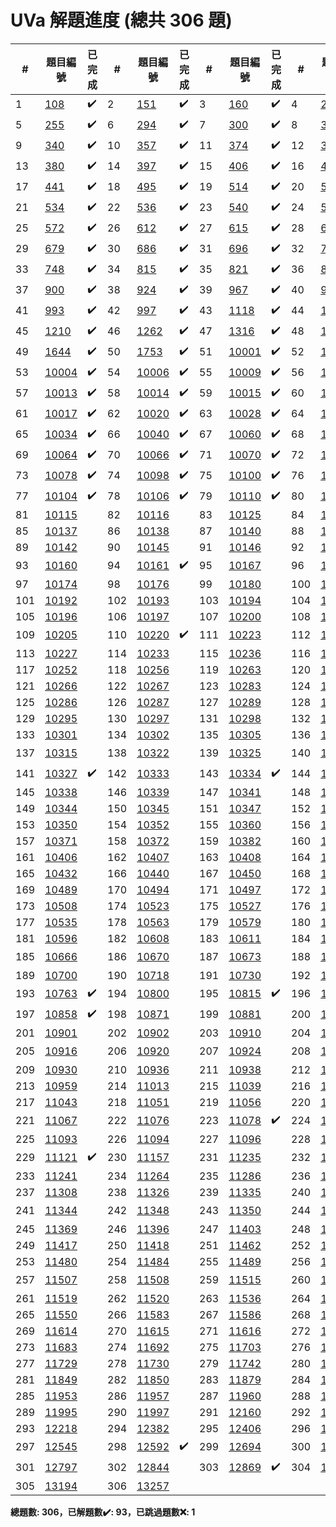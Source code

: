 # UVa 解題進度 (總共 306 題)

| # |題目編號|已完成| # |題目編號|已完成| # |題目編號|已完成| # |題目編號|已完成|
|---|-----------|----------|---|-----------|----------|---|-----------|----------|---|-----------|----------|
| 1 |   <a href="https://onlinejudge.org/external/1/108.pdf" target="_blank">108</a>   |  ✔️  | 2 |   <a href="https://onlinejudge.org/external/1/151.pdf" target="_blank">151</a>   |  ✔️  | 3 |   <a href="https://onlinejudge.org/external/1/160.pdf" target="_blank">160</a>   |  ✔️  | 4 |   <a href="https://onlinejudge.org/external/2/245.pdf" target="_blank">245</a>   |  ✔️  |
| 5 |   <a href="https://onlinejudge.org/external/2/255.pdf" target="_blank">255</a>   |  ✔️  | 6 |   <a href="https://onlinejudge.org/external/2/294.pdf" target="_blank">294</a>   |  ✔️  | 7 |   <a href="https://onlinejudge.org/external/3/300.pdf" target="_blank">300</a>   |  ✔️  | 8 |   <a href="https://onlinejudge.org/external/3/337.pdf" target="_blank">337</a>   |  ✔️  |
| 9 |   <a href="https://onlinejudge.org/external/3/340.pdf" target="_blank">340</a>   |  ✔️  | 10 |   <a href="https://onlinejudge.org/external/3/357.pdf" target="_blank">357</a>   |  ✔️  | 11 |   <a href="https://onlinejudge.org/external/3/374.pdf" target="_blank">374</a>   |  ✔️  | 12 |   <a href="https://onlinejudge.org/external/3/378.pdf" target="_blank">378</a>   |  ✔️  |
| 13 |   <a href="https://onlinejudge.org/external/3/380.pdf" target="_blank">380</a>   |  ✔️  | 14 |   <a href="https://onlinejudge.org/external/3/397.pdf" target="_blank">397</a>   |  ✔️  | 15 |   <a href="https://onlinejudge.org/external/4/406.pdf" target="_blank">406</a>   |  ✔️  | 16 |   <a href="https://onlinejudge.org/external/4/439.pdf" target="_blank">439</a>   |  ✔️  |
| 17 |   <a href="https://onlinejudge.org/external/4/441.pdf" target="_blank">441</a>   |  ✔️  | 18 |   <a href="https://onlinejudge.org/external/4/495.pdf" target="_blank">495</a>   |  ✔️  | 19 |   <a href="https://onlinejudge.org/external/5/514.pdf" target="_blank">514</a>   |  ✔️  | 20 |   <a href="https://onlinejudge.org/external/5/516.pdf" target="_blank">516</a>   |  ✔️  |
| 21 |   <a href="https://onlinejudge.org/external/5/534.pdf" target="_blank">534</a>   |  ✔️  | 22 |   <a href="https://onlinejudge.org/external/5/536.pdf" target="_blank">536</a>   |  ✔️  | 23 |   <a href="https://onlinejudge.org/external/5/540.pdf" target="_blank">540</a>   |  ✔️  | 24 |   <a href="https://onlinejudge.org/external/5/543.pdf" target="_blank">543</a>   |    |
| 25 |   <a href="https://onlinejudge.org/external/5/572.pdf" target="_blank">572</a>   |  ✔️  | 26 |   <a href="https://onlinejudge.org/external/6/612.pdf" target="_blank">612</a>   |  ✔️  | 27 |   <a href="https://onlinejudge.org/external/6/615.pdf" target="_blank">615</a>   |  ✔️  | 28 |   <a href="https://onlinejudge.org/external/6/657.pdf" target="_blank">657</a>   |  ✔️  |
| 29 |   <a href="https://onlinejudge.org/external/6/679.pdf" target="_blank">679</a>   |  ✔️  | 30 |   <a href="https://onlinejudge.org/external/6/686.pdf" target="_blank">686</a>   |  ✔️  | 31 |   <a href="https://onlinejudge.org/external/6/696.pdf" target="_blank">696</a>   |  ✔️  | 32 |   <a href="https://onlinejudge.org/external/7/722.pdf" target="_blank">722</a>   |  ✔️  |
| 33 |   <a href="https://onlinejudge.org/external/7/748.pdf" target="_blank">748</a>   |  ✔️  | 34 |   <a href="https://onlinejudge.org/external/8/815.pdf" target="_blank">815</a>   |  ✔️  | 35 |   <a href="https://onlinejudge.org/external/8/821.pdf" target="_blank">821</a>   |  ✔️  | 36 |   <a href="https://onlinejudge.org/external/8/855.pdf" target="_blank">855</a>   |  ✔️  |
| 37 |   <a href="https://onlinejudge.org/external/9/900.pdf" target="_blank">900</a>   |  ✔️  | 38 |   <a href="https://onlinejudge.org/external/9/924.pdf" target="_blank">924</a>   |  ✔️  | 39 |   <a href="https://onlinejudge.org/external/9/967.pdf" target="_blank">967</a>   |  ✔️  | 40 |   <a href="https://onlinejudge.org/external/9/991.pdf" target="_blank">991</a>   |  ✔️  |
| 41 |   <a href="https://onlinejudge.org/external/9/993.pdf" target="_blank">993</a>   |  ✔️  | 42 |   <a href="https://onlinejudge.org/external/9/997.pdf" target="_blank">997</a>   |  ✔️  | 43 |   <a href="https://onlinejudge.org/external/11/1118.pdf" target="_blank">1118</a>   |  ✔️  | 44 |   <a href="https://onlinejudge.org/external/12/1200.pdf" target="_blank">1200</a>   |  ✔️  |
| 45 |   <a href="https://onlinejudge.org/external/12/1210.pdf" target="_blank">1210</a>   |  ✔️  | 46 |   <a href="https://onlinejudge.org/external/12/1262.pdf" target="_blank">1262</a>   |  ✔️  | 47 |   <a href="https://onlinejudge.org/external/13/1316.pdf" target="_blank">1316</a>   |  ✔️  | 48 |   <a href="https://onlinejudge.org/external/16/1640.pdf" target="_blank">1640</a>   |  ✔️  |
| 49 |   <a href="https://onlinejudge.org/external/16/1644.pdf" target="_blank">1644</a>   |  ✔️  | 50 |   <a href="https://onlinejudge.org/external/17/1753.pdf" target="_blank">1753</a>   |  ✔️  | 51 |   <a href="https://onlinejudge.org/external/100/10001.pdf" target="_blank">10001</a>   |  ✔️  | 52 |   <a href="https://onlinejudge.org/external/100/10002.pdf" target="_blank">10002</a>   |  ✔️  |
| 53 |   <a href="https://onlinejudge.org/external/100/10004.pdf" target="_blank">10004</a>   |  ✔️  | 54 |   <a href="https://onlinejudge.org/external/100/10006.pdf" target="_blank">10006</a>   |  ✔️  | 55 |   <a href="https://onlinejudge.org/external/100/10009.pdf" target="_blank">10009</a>   |  ✔️  | 56 |   <a href="https://onlinejudge.org/external/100/10010.pdf" target="_blank">10010</a>   |  ✔️  |
| 57 |   <a href="https://onlinejudge.org/external/100/10013.pdf" target="_blank">10013</a>   |  ✔️  | 58 |   <a href="https://onlinejudge.org/external/100/10014.pdf" target="_blank">10014</a>   |  ✔️  | 59 |   <a href="https://onlinejudge.org/external/100/10015.pdf" target="_blank">10015</a>   |  ✔️  | 60 |   <a href="https://onlinejudge.org/external/100/10016.pdf" target="_blank">10016</a>   |  ✔️  |
| 61 |   <a href="https://onlinejudge.org/external/100/10017.pdf" target="_blank">10017</a>   |  ✔️  | 62 |   <a href="https://onlinejudge.org/external/100/10020.pdf" target="_blank">10020</a>   |  ✔️  | 63 |   <a href="https://onlinejudge.org/external/100/10028.pdf" target="_blank">10028</a>   |  ✔️  | 64 |   <a href="https://onlinejudge.org/external/100/10030.pdf" target="_blank">10030</a>   |  ❌  |
| 65 |   <a href="https://onlinejudge.org/external/100/10034.pdf" target="_blank">10034</a>   |  ✔️  | 66 |   <a href="https://onlinejudge.org/external/100/10040.pdf" target="_blank">10040</a>   |  ✔️  | 67 |   <a href="https://onlinejudge.org/external/100/10060.pdf" target="_blank">10060</a>   |  ✔️  | 68 |   <a href="https://onlinejudge.org/external/100/10063.pdf" target="_blank">10063</a>   |  ✔️  |
| 69 |   <a href="https://onlinejudge.org/external/100/10064.pdf" target="_blank">10064</a>   |  ✔️  | 70 |   <a href="https://onlinejudge.org/external/100/10066.pdf" target="_blank">10066</a>   |  ✔️  | 71 |   <a href="https://onlinejudge.org/external/100/10070.pdf" target="_blank">10070</a>   |  ✔️  | 72 |   <a href="https://onlinejudge.org/external/100/10077.pdf" target="_blank">10077</a>   |  ✔️  |
| 73 |   <a href="https://onlinejudge.org/external/100/10078.pdf" target="_blank">10078</a>   |  ✔️  | 74 |   <a href="https://onlinejudge.org/external/100/10098.pdf" target="_blank">10098</a>   |  ✔️  | 75 |   <a href="https://onlinejudge.org/external/101/10100.pdf" target="_blank">10100</a>   |  ✔️  | 76 |   <a href="https://onlinejudge.org/external/101/10102.pdf" target="_blank">10102</a>   |  ✔️  |
| 77 |   <a href="https://onlinejudge.org/external/101/10104.pdf" target="_blank">10104</a>   |  ✔️  | 78 |   <a href="https://onlinejudge.org/external/101/10106.pdf" target="_blank">10106</a>   |  ✔️  | 79 |   <a href="https://onlinejudge.org/external/101/10110.pdf" target="_blank">10110</a>   |  ✔️  | 80 |   <a href="https://onlinejudge.org/external/101/10114.pdf" target="_blank">10114</a>   |    |
| 81 |   <a href="https://onlinejudge.org/external/101/10115.pdf" target="_blank">10115</a>   |    | 82 |   <a href="https://onlinejudge.org/external/101/10116.pdf" target="_blank">10116</a>   |    | 83 |   <a href="https://onlinejudge.org/external/101/10125.pdf" target="_blank">10125</a>   |    | 84 |   <a href="https://onlinejudge.org/external/101/10127.pdf" target="_blank">10127</a>   |    |
| 85 |   <a href="https://onlinejudge.org/external/101/10137.pdf" target="_blank">10137</a>   |    | 86 |   <a href="https://onlinejudge.org/external/101/10138.pdf" target="_blank">10138</a>   |    | 87 |   <a href="https://onlinejudge.org/external/101/10140.pdf" target="_blank">10140</a>   |    | 88 |   <a href="https://onlinejudge.org/external/101/10141.pdf" target="_blank">10141</a>   |    |
| 89 |   <a href="https://onlinejudge.org/external/101/10142.pdf" target="_blank">10142</a>   |    | 90 |   <a href="https://onlinejudge.org/external/101/10145.pdf" target="_blank">10145</a>   |    | 91 |   <a href="https://onlinejudge.org/external/101/10146.pdf" target="_blank">10146</a>   |    | 92 |   <a href="https://onlinejudge.org/external/101/10152.pdf" target="_blank">10152</a>   |    |
| 93 |   <a href="https://onlinejudge.org/external/101/10160.pdf" target="_blank">10160</a>   |    | 94 |   <a href="https://onlinejudge.org/external/101/10161.pdf" target="_blank">10161</a>   |  ✔️  | 95 |   <a href="https://onlinejudge.org/external/101/10167.pdf" target="_blank">10167</a>   |    | 96 |   <a href="https://onlinejudge.org/external/101/10172.pdf" target="_blank">10172</a>   |    |
| 97 |   <a href="https://onlinejudge.org/external/101/10174.pdf" target="_blank">10174</a>   |    | 98 |   <a href="https://onlinejudge.org/external/101/10176.pdf" target="_blank">10176</a>   |    | 99 |   <a href="https://onlinejudge.org/external/101/10180.pdf" target="_blank">10180</a>   |    | 100 |   <a href="https://onlinejudge.org/external/101/10182.pdf" target="_blank">10182</a>   |    |
| 101 |   <a href="https://onlinejudge.org/external/101/10192.pdf" target="_blank">10192</a>   |    | 102 |   <a href="https://onlinejudge.org/external/101/10193.pdf" target="_blank">10193</a>   |    | 103 |   <a href="https://onlinejudge.org/external/101/10194.pdf" target="_blank">10194</a>   |    | 104 |   <a href="https://onlinejudge.org/external/101/10195.pdf" target="_blank">10195</a>   |    |
| 105 |   <a href="https://onlinejudge.org/external/101/10196.pdf" target="_blank">10196</a>   |    | 106 |   <a href="https://onlinejudge.org/external/101/10197.pdf" target="_blank">10197</a>   |    | 107 |   <a href="https://onlinejudge.org/external/102/10200.pdf" target="_blank">10200</a>   |    | 108 |   <a href="https://onlinejudge.org/external/102/10203.pdf" target="_blank">10203</a>   |    |
| 109 |   <a href="https://onlinejudge.org/external/102/10205.pdf" target="_blank">10205</a>   |    | 110 |   <a href="https://onlinejudge.org/external/102/10220.pdf" target="_blank">10220</a>   |  ✔️  | 111 |   <a href="https://onlinejudge.org/external/102/10223.pdf" target="_blank">10223</a>   |    | 112 |   <a href="https://onlinejudge.org/external/102/10225.pdf" target="_blank">10225</a>   |    |
| 113 |   <a href="https://onlinejudge.org/external/102/10227.pdf" target="_blank">10227</a>   |    | 114 |   <a href="https://onlinejudge.org/external/102/10233.pdf" target="_blank">10233</a>   |    | 115 |   <a href="https://onlinejudge.org/external/102/10236.pdf" target="_blank">10236</a>   |    | 116 |   <a href="https://onlinejudge.org/external/102/10238.pdf" target="_blank">10238</a>   |    |
| 117 |   <a href="https://onlinejudge.org/external/102/10252.pdf" target="_blank">10252</a>   |    | 118 |   <a href="https://onlinejudge.org/external/102/10256.pdf" target="_blank">10256</a>   |    | 119 |   <a href="https://onlinejudge.org/external/102/10263.pdf" target="_blank">10263</a>   |    | 120 |   <a href="https://onlinejudge.org/external/102/10264.pdf" target="_blank">10264</a>   |    |
| 121 |   <a href="https://onlinejudge.org/external/102/10266.pdf" target="_blank">10266</a>   |    | 122 |   <a href="https://onlinejudge.org/external/102/10267.pdf" target="_blank">10267</a>   |    | 123 |   <a href="https://onlinejudge.org/external/102/10283.pdf" target="_blank">10283</a>   |    | 124 |   <a href="https://onlinejudge.org/external/102/10284.pdf" target="_blank">10284</a>   |    |
| 125 |   <a href="https://onlinejudge.org/external/102/10286.pdf" target="_blank">10286</a>   |    | 126 |   <a href="https://onlinejudge.org/external/102/10287.pdf" target="_blank">10287</a>   |    | 127 |   <a href="https://onlinejudge.org/external/102/10289.pdf" target="_blank">10289</a>   |    | 128 |   <a href="https://onlinejudge.org/external/102/10293.pdf" target="_blank">10293</a>   |    |
| 129 |   <a href="https://onlinejudge.org/external/102/10295.pdf" target="_blank">10295</a>   |    | 130 |   <a href="https://onlinejudge.org/external/102/10297.pdf" target="_blank">10297</a>   |    | 131 |   <a href="https://onlinejudge.org/external/102/10298.pdf" target="_blank">10298</a>   |    | 132 |   <a href="https://onlinejudge.org/external/102/10299.pdf" target="_blank">10299</a>   |    |
| 133 |   <a href="https://onlinejudge.org/external/103/10301.pdf" target="_blank">10301</a>   |    | 134 |   <a href="https://onlinejudge.org/external/103/10302.pdf" target="_blank">10302</a>   |    | 135 |   <a href="https://onlinejudge.org/external/103/10305.pdf" target="_blank">10305</a>   |    | 136 |   <a href="https://onlinejudge.org/external/103/10311.pdf" target="_blank">10311</a>   |    |
| 137 |   <a href="https://onlinejudge.org/external/103/10315.pdf" target="_blank">10315</a>   |    | 138 |   <a href="https://onlinejudge.org/external/103/10322.pdf" target="_blank">10322</a>   |    | 139 |   <a href="https://onlinejudge.org/external/103/10325.pdf" target="_blank">10325</a>   |    | 140 |   <a href="https://onlinejudge.org/external/103/10326.pdf" target="_blank">10326</a>   |  ✔️  |
| 141 |   <a href="https://onlinejudge.org/external/103/10327.pdf" target="_blank">10327</a>   |  ✔️  | 142 |   <a href="https://onlinejudge.org/external/103/10333.pdf" target="_blank">10333</a>   |    | 143 |   <a href="https://onlinejudge.org/external/103/10334.pdf" target="_blank">10334</a>   |  ✔️  | 144 |   <a href="https://onlinejudge.org/external/103/10336.pdf" target="_blank">10336</a>   |    |
| 145 |   <a href="https://onlinejudge.org/external/103/10338.pdf" target="_blank">10338</a>   |    | 146 |   <a href="https://onlinejudge.org/external/103/10339.pdf" target="_blank">10339</a>   |    | 147 |   <a href="https://onlinejudge.org/external/103/10341.pdf" target="_blank">10341</a>   |    | 148 |   <a href="https://onlinejudge.org/external/103/10343.pdf" target="_blank">10343</a>   |    |
| 149 |   <a href="https://onlinejudge.org/external/103/10344.pdf" target="_blank">10344</a>   |    | 150 |   <a href="https://onlinejudge.org/external/103/10345.pdf" target="_blank">10345</a>   |    | 151 |   <a href="https://onlinejudge.org/external/103/10347.pdf" target="_blank">10347</a>   |    | 152 |   <a href="https://onlinejudge.org/external/103/10348.pdf" target="_blank">10348</a>   |    |
| 153 |   <a href="https://onlinejudge.org/external/103/10350.pdf" target="_blank">10350</a>   |    | 154 |   <a href="https://onlinejudge.org/external/103/10352.pdf" target="_blank">10352</a>   |    | 155 |   <a href="https://onlinejudge.org/external/103/10360.pdf" target="_blank">10360</a>   |    | 156 |   <a href="https://onlinejudge.org/external/103/10368.pdf" target="_blank">10368</a>   |    |
| 157 |   <a href="https://onlinejudge.org/external/103/10371.pdf" target="_blank">10371</a>   |    | 158 |   <a href="https://onlinejudge.org/external/103/10372.pdf" target="_blank">10372</a>   |    | 159 |   <a href="https://onlinejudge.org/external/103/10382.pdf" target="_blank">10382</a>   |    | 160 |   <a href="https://onlinejudge.org/external/104/10405.pdf" target="_blank">10405</a>   |    |
| 161 |   <a href="https://onlinejudge.org/external/104/10406.pdf" target="_blank">10406</a>   |    | 162 |   <a href="https://onlinejudge.org/external/104/10407.pdf" target="_blank">10407</a>   |    | 163 |   <a href="https://onlinejudge.org/external/104/10408.pdf" target="_blank">10408</a>   |    | 164 |   <a href="https://onlinejudge.org/external/104/10427.pdf" target="_blank">10427</a>   |    |
| 165 |   <a href="https://onlinejudge.org/external/104/10432.pdf" target="_blank">10432</a>   |    | 166 |   <a href="https://onlinejudge.org/external/104/10440.pdf" target="_blank">10440</a>   |    | 167 |   <a href="https://onlinejudge.org/external/104/10450.pdf" target="_blank">10450</a>   |    | 168 |   <a href="https://onlinejudge.org/external/104/10466.pdf" target="_blank">10466</a>   |    |
| 169 |   <a href="https://onlinejudge.org/external/104/10489.pdf" target="_blank">10489</a>   |    | 170 |   <a href="https://onlinejudge.org/external/104/10494.pdf" target="_blank">10494</a>   |    | 171 |   <a href="https://onlinejudge.org/external/104/10497.pdf" target="_blank">10497</a>   |    | 172 |   <a href="https://onlinejudge.org/external/105/10504.pdf" target="_blank">10504</a>   |    |
| 173 |   <a href="https://onlinejudge.org/external/105/10508.pdf" target="_blank">10508</a>   |    | 174 |   <a href="https://onlinejudge.org/external/105/10523.pdf" target="_blank">10523</a>   |    | 175 |   <a href="https://onlinejudge.org/external/105/10527.pdf" target="_blank">10527</a>   |    | 176 |   <a href="https://onlinejudge.org/external/105/10533.pdf" target="_blank">10533</a>   |    |
| 177 |   <a href="https://onlinejudge.org/external/105/10535.pdf" target="_blank">10535</a>   |    | 178 |   <a href="https://onlinejudge.org/external/105/10563.pdf" target="_blank">10563</a>   |    | 179 |   <a href="https://onlinejudge.org/external/105/10579.pdf" target="_blank">10579</a>   |    | 180 |   <a href="https://onlinejudge.org/external/105/10583.pdf" target="_blank">10583</a>   |    |
| 181 |   <a href="https://onlinejudge.org/external/105/10596.pdf" target="_blank">10596</a>   |    | 182 |   <a href="https://onlinejudge.org/external/106/10608.pdf" target="_blank">10608</a>   |    | 183 |   <a href="https://onlinejudge.org/external/106/10611.pdf" target="_blank">10611</a>   |    | 184 |   <a href="https://onlinejudge.org/external/106/10625.pdf" target="_blank">10625</a>   |    |
| 185 |   <a href="https://onlinejudge.org/external/106/10666.pdf" target="_blank">10666</a>   |    | 186 |   <a href="https://onlinejudge.org/external/106/10670.pdf" target="_blank">10670</a>   |    | 187 |   <a href="https://onlinejudge.org/external/106/10673.pdf" target="_blank">10673</a>   |    | 188 |   <a href="https://onlinejudge.org/external/106/10684.pdf" target="_blank">10684</a>   |  ✔️  |
| 189 |   <a href="https://onlinejudge.org/external/107/10700.pdf" target="_blank">10700</a>   |    | 190 |   <a href="https://onlinejudge.org/external/107/10718.pdf" target="_blank">10718</a>   |    | 191 |   <a href="https://onlinejudge.org/external/107/10730.pdf" target="_blank">10730</a>   |    | 192 |   <a href="https://onlinejudge.org/external/107/10738.pdf" target="_blank">10738</a>   |    |
| 193 |   <a href="https://onlinejudge.org/external/107/10763.pdf" target="_blank">10763</a>   |  ✔️  | 194 |   <a href="https://onlinejudge.org/external/108/10800.pdf" target="_blank">10800</a>   |    | 195 |   <a href="https://onlinejudge.org/external/108/10815.pdf" target="_blank">10815</a>   |  ✔️  | 196 |   <a href="https://onlinejudge.org/external/108/10820.pdf" target="_blank">10820</a>   |    |
| 197 |   <a href="https://onlinejudge.org/external/108/10858.pdf" target="_blank">10858</a>   |  ✔️  | 198 |   <a href="https://onlinejudge.org/external/108/10871.pdf" target="_blank">10871</a>   |    | 199 |   <a href="https://onlinejudge.org/external/108/10881.pdf" target="_blank">10881</a>   |    | 200 |   <a href="https://onlinejudge.org/external/108/10887.pdf" target="_blank">10887</a>   |    |
| 201 |   <a href="https://onlinejudge.org/external/109/10901.pdf" target="_blank">10901</a>   |    | 202 |   <a href="https://onlinejudge.org/external/109/10902.pdf" target="_blank">10902</a>   |    | 203 |   <a href="https://onlinejudge.org/external/109/10910.pdf" target="_blank">10910</a>   |    | 204 |   <a href="https://onlinejudge.org/external/109/10915.pdf" target="_blank">10915</a>   |    |
| 205 |   <a href="https://onlinejudge.org/external/109/10916.pdf" target="_blank">10916</a>   |    | 206 |   <a href="https://onlinejudge.org/external/109/10920.pdf" target="_blank">10920</a>   |    | 207 |   <a href="https://onlinejudge.org/external/109/10924.pdf" target="_blank">10924</a>   |    | 208 |   <a href="https://onlinejudge.org/external/109/10926.pdf" target="_blank">10926</a>   |  ✔️  |
| 209 |   <a href="https://onlinejudge.org/external/109/10930.pdf" target="_blank">10930</a>   |    | 210 |   <a href="https://onlinejudge.org/external/109/10936.pdf" target="_blank">10936</a>   |    | 211 |   <a href="https://onlinejudge.org/external/109/10938.pdf" target="_blank">10938</a>   |    | 212 |   <a href="https://onlinejudge.org/external/109/10940.pdf" target="_blank">10940</a>   |    |
| 213 |   <a href="https://onlinejudge.org/external/109/10959.pdf" target="_blank">10959</a>   |    | 214 |   <a href="https://onlinejudge.org/external/110/11013.pdf" target="_blank">11013</a>   |    | 215 |   <a href="https://onlinejudge.org/external/110/11039.pdf" target="_blank">11039</a>   |    | 216 |   <a href="https://onlinejudge.org/external/110/11040.pdf" target="_blank">11040</a>   |    |
| 217 |   <a href="https://onlinejudge.org/external/110/11043.pdf" target="_blank">11043</a>   |    | 218 |   <a href="https://onlinejudge.org/external/110/11051.pdf" target="_blank">11051</a>   |    | 219 |   <a href="https://onlinejudge.org/external/110/11056.pdf" target="_blank">11056</a>   |    | 220 |   <a href="https://onlinejudge.org/external/110/11057.pdf" target="_blank">11057</a>   |    |
| 221 |   <a href="https://onlinejudge.org/external/110/11067.pdf" target="_blank">11067</a>   |    | 222 |   <a href="https://onlinejudge.org/external/110/11076.pdf" target="_blank">11076</a>   |    | 223 |   <a href="https://onlinejudge.org/external/110/11078.pdf" target="_blank">11078</a>   |  ✔️  | 224 |   <a href="https://onlinejudge.org/external/110/11086.pdf" target="_blank">11086</a>   |    |
| 225 |   <a href="https://onlinejudge.org/external/110/11093.pdf" target="_blank">11093</a>   |    | 226 |   <a href="https://onlinejudge.org/external/110/11094.pdf" target="_blank">11094</a>   |    | 227 |   <a href="https://onlinejudge.org/external/110/11096.pdf" target="_blank">11096</a>   |    | 228 |   <a href="https://onlinejudge.org/external/111/11115.pdf" target="_blank">11115</a>   |    |
| 229 |   <a href="https://onlinejudge.org/external/111/11121.pdf" target="_blank">11121</a>   |  ✔️  | 230 |   <a href="https://onlinejudge.org/external/111/11157.pdf" target="_blank">11157</a>   |    | 231 |   <a href="https://onlinejudge.org/external/112/11235.pdf" target="_blank">11235</a>   |    | 232 |   <a href="https://onlinejudge.org/external/112/11240.pdf" target="_blank">11240</a>   |    |
| 233 |   <a href="https://onlinejudge.org/external/112/11241.pdf" target="_blank">11241</a>   |    | 234 |   <a href="https://onlinejudge.org/external/112/11264.pdf" target="_blank">11264</a>   |    | 235 |   <a href="https://onlinejudge.org/external/112/11286.pdf" target="_blank">11286</a>   |    | 236 |   <a href="https://onlinejudge.org/external/112/11287.pdf" target="_blank">11287</a>   |    |
| 237 |   <a href="https://onlinejudge.org/external/113/11308.pdf" target="_blank">11308</a>   |    | 238 |   <a href="https://onlinejudge.org/external/113/11326.pdf" target="_blank">11326</a>   |    | 239 |   <a href="https://onlinejudge.org/external/113/11335.pdf" target="_blank">11335</a>   |    | 240 |   <a href="https://onlinejudge.org/external/113/11340.pdf" target="_blank">11340</a>   |    |
| 241 |   <a href="https://onlinejudge.org/external/113/11344.pdf" target="_blank">11344</a>   |    | 242 |   <a href="https://onlinejudge.org/external/113/11348.pdf" target="_blank">11348</a>   |    | 243 |   <a href="https://onlinejudge.org/external/113/11350.pdf" target="_blank">11350</a>   |    | 244 |   <a href="https://onlinejudge.org/external/113/11360.pdf" target="_blank">11360</a>   |  ✔️  |
| 245 |   <a href="https://onlinejudge.org/external/113/11369.pdf" target="_blank">11369</a>   |    | 246 |   <a href="https://onlinejudge.org/external/113/11396.pdf" target="_blank">11396</a>   |    | 247 |   <a href="https://onlinejudge.org/external/114/11403.pdf" target="_blank">11403</a>   |    | 248 |   <a href="https://onlinejudge.org/external/114/11412.pdf" target="_blank">11412</a>   |    |
| 249 |   <a href="https://onlinejudge.org/external/114/11417.pdf" target="_blank">11417</a>   |    | 250 |   <a href="https://onlinejudge.org/external/114/11418.pdf" target="_blank">11418</a>   |    | 251 |   <a href="https://onlinejudge.org/external/114/11462.pdf" target="_blank">11462</a>   |    | 252 |   <a href="https://onlinejudge.org/external/114/11475.pdf" target="_blank">11475</a>   |    |
| 253 |   <a href="https://onlinejudge.org/external/114/11480.pdf" target="_blank">11480</a>   |    | 254 |   <a href="https://onlinejudge.org/external/114/11484.pdf" target="_blank">11484</a>   |    | 255 |   <a href="https://onlinejudge.org/external/114/11489.pdf" target="_blank">11489</a>   |    | 256 |   <a href="https://onlinejudge.org/external/115/11505.pdf" target="_blank">11505</a>   |    |
| 257 |   <a href="https://onlinejudge.org/external/115/11507.pdf" target="_blank">11507</a>   |    | 258 |   <a href="https://onlinejudge.org/external/115/11508.pdf" target="_blank">11508</a>   |    | 259 |   <a href="https://onlinejudge.org/external/115/11515.pdf" target="_blank">11515</a>   |    | 260 |   <a href="https://onlinejudge.org/external/115/11518.pdf" target="_blank">11518</a>   |  ✔️  |
| 261 |   <a href="https://onlinejudge.org/external/115/11519.pdf" target="_blank">11519</a>   |    | 262 |   <a href="https://onlinejudge.org/external/115/11520.pdf" target="_blank">11520</a>   |    | 263 |   <a href="https://onlinejudge.org/external/115/11536.pdf" target="_blank">11536</a>   |    | 264 |   <a href="https://onlinejudge.org/external/115/11538.pdf" target="_blank">11538</a>   |    |
| 265 |   <a href="https://onlinejudge.org/external/115/11550.pdf" target="_blank">11550</a>   |    | 266 |   <a href="https://onlinejudge.org/external/115/11583.pdf" target="_blank">11583</a>   |    | 267 |   <a href="https://onlinejudge.org/external/115/11586.pdf" target="_blank">11586</a>   |    | 268 |   <a href="https://onlinejudge.org/external/116/11609.pdf" target="_blank">11609</a>   |    |
| 269 |   <a href="https://onlinejudge.org/external/116/11614.pdf" target="_blank">11614</a>   |    | 270 |   <a href="https://onlinejudge.org/external/116/11615.pdf" target="_blank">11615</a>   |    | 271 |   <a href="https://onlinejudge.org/external/116/11616.pdf" target="_blank">11616</a>   |    | 272 |   <a href="https://onlinejudge.org/external/116/11629.pdf" target="_blank">11629</a>   |    |
| 273 |   <a href="https://onlinejudge.org/external/116/11683.pdf" target="_blank">11683</a>   |    | 274 |   <a href="https://onlinejudge.org/external/116/11692.pdf" target="_blank">11692</a>   |    | 275 |   <a href="https://onlinejudge.org/external/117/11703.pdf" target="_blank">11703</a>   |    | 276 |   <a href="https://onlinejudge.org/external/117/11714.pdf" target="_blank">11714</a>   |    |
| 277 |   <a href="https://onlinejudge.org/external/117/11729.pdf" target="_blank">11729</a>   |    | 278 |   <a href="https://onlinejudge.org/external/117/11730.pdf" target="_blank">11730</a>   |    | 279 |   <a href="https://onlinejudge.org/external/117/11742.pdf" target="_blank">11742</a>   |    | 280 |   <a href="https://onlinejudge.org/external/118/11847.pdf" target="_blank">11847</a>   |    |
| 281 |   <a href="https://onlinejudge.org/external/118/11849.pdf" target="_blank">11849</a>   |    | 282 |   <a href="https://onlinejudge.org/external/118/11850.pdf" target="_blank">11850</a>   |    | 283 |   <a href="https://onlinejudge.org/external/118/11879.pdf" target="_blank">11879</a>   |    | 284 |   <a href="https://onlinejudge.org/external/118/11898.pdf" target="_blank">11898</a>   |    |
| 285 |   <a href="https://onlinejudge.org/external/119/11953.pdf" target="_blank">11953</a>   |    | 286 |   <a href="https://onlinejudge.org/external/119/11957.pdf" target="_blank">11957</a>   |    | 287 |   <a href="https://onlinejudge.org/external/119/11960.pdf" target="_blank">11960</a>   |    | 288 |   <a href="https://onlinejudge.org/external/119/11991.pdf" target="_blank">11991</a>   |    |
| 289 |   <a href="https://onlinejudge.org/external/119/11995.pdf" target="_blank">11995</a>   |    | 290 |   <a href="https://onlinejudge.org/external/119/11997.pdf" target="_blank">11997</a>   |    | 291 |   <a href="https://onlinejudge.org/external/121/12160.pdf" target="_blank">12160</a>   |    | 292 |   <a href="https://onlinejudge.org/external/122/12207.pdf" target="_blank">12207</a>   |    |
| 293 |   <a href="https://onlinejudge.org/external/122/12218.pdf" target="_blank">12218</a>   |    | 294 |   <a href="https://onlinejudge.org/external/123/12382.pdf" target="_blank">12382</a>   |    | 295 |   <a href="https://onlinejudge.org/external/124/12406.pdf" target="_blank">12406</a>   |    | 296 |   <a href="https://onlinejudge.org/external/124/12455.pdf" target="_blank">12455</a>   |    |
| 297 |   <a href="https://onlinejudge.org/external/125/12545.pdf" target="_blank">12545</a>   |    | 298 |   <a href="https://onlinejudge.org/external/125/12592.pdf" target="_blank">12592</a>   |  ✔️  | 299 |   <a href="https://onlinejudge.org/external/126/12694.pdf" target="_blank">12694</a>   |    | 300 |   <a href="https://onlinejudge.org/external/127/12705.pdf" target="_blank">12705</a>   |    |
| 301 |   <a href="https://onlinejudge.org/external/127/12797.pdf" target="_blank">12797</a>   |    | 302 |   <a href="https://onlinejudge.org/external/128/12844.pdf" target="_blank">12844</a>   |    | 303 |   <a href="https://onlinejudge.org/external/128/12869.pdf" target="_blank">12869</a>   |  ✔️  | 304 |   <a href="https://onlinejudge.org/external/129/12918.pdf" target="_blank">12918</a>   |    |
| 305 |   <a href="https://onlinejudge.org/external/131/13194.pdf" target="_blank">13194</a>   |    | 306 |   <a href="https://onlinejudge.org/external/132/13257.pdf" target="_blank">13257</a>   |    |   |   |   |   |   |   |

**總題數: 306，已解題數✔️: 93，已跳過題數❌: 1**
